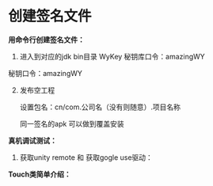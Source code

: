 

# 创建签名文件

**用命令行创建签名文件：**

1. 进入到对应的jdk bin目录
WyKey
秘钥库口令：amazingWY

秘钥口令：amazingWY

2. 发布空工程

    设置包名：cn/com.公司名（没有则随意）.项目名称

    同一签名的apk 可以做到覆盖安装



**真机调试测试：**
1. 获取unity remote 和 获取gogle use驱动：


**Touch类简单介绍：**

